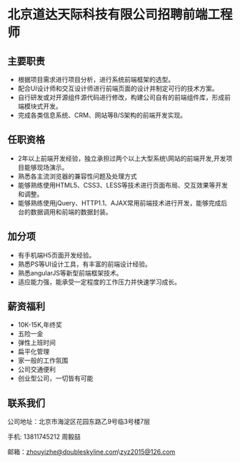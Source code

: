 北京道达天际科技有限公司招聘前端工程师
==========

## 主要职责
* 根据项目需求进行项目分析，进行系统前端框架的选型。
* 配合UI设计师和交互设计师进行前端页面的设计并制定可行的技术方案。
* 自行研发或对开源组件源代码进行修改，构建公司自有的前端组件库，形成前端模块式开发。
* 完成各类信息系统、CRM、网站等B/S架构的前端开发实现。  


## 任职资格
* 2年以上前端开发经验，独立承担过两个以上大型系统\网站的前端开发,开发项目能够现场演示。
* 熟悉各主流浏览器的兼容性问题及处理方式
* 能够熟练使用HTML5、CSS3、LESS等技术进行页面布局、交互效果等开发和调整。
* 能够熟练使用jQuery、HTTP1.1、AJAX常用前端技术进行开发，能够完成后台的数据调用和前端的数据封装。


## 加分项
* 有手机端H5页面开发经验。
* 熟悉PS等UI设计工具，有丰富的前端设计经验。
* 熟悉angularJS等新型前端框架技术。
* 适应能力强，能承受一定程度的工作压力并快速学习成长。


## 薪资福利

* 10K-15K,年终奖
* 五险一金
* 弹性上班时间
* 扁平化管理
* 家一般的工作氛围
* 公司交通便利
* 创业型公司，一切皆有可能

## 联系我们

公司地址：北京市海淀区花园东路乙9号临3号楼7层

手机: 13811745212 周毅喆

邮箱：zhouyizhe@doubleskyline.com\zyz2015@126.com

